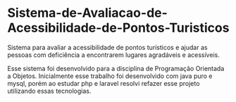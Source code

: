 # Sistema-de-Avaliacao-de-Acessibilidade-de-Pontos-Turisticos
 Sistema para avaliar a acessibilidade de pontos turísticos e ajudar as pessoas com deficiência a encontrarem lugares agradáveis e acessíveis.

Esse sistema foi desenvolvido para a disciplina de Programação Orientada a Objetos. Inicialmente esse trabalho foi desenvolvido com java puro e mysql, porém ao estudar php e laravel resolvi refazer esse projeto utilizando essas tecnologias.
